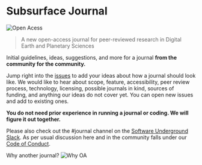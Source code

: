 # Subsurface Journal
![Open Acess](https://upload.wikimedia.org/wikipedia/commons/thumb/f/f3/Open_Access_PLoS.svg/1280px-Open_Access_PLoS.svg.png)

> A new open-access journal for peer-reviewed research in Digital Earth and Planetary Sciences

Initial guidelines, ideas, suggestions, and more for a journal **from the community for the community.**

Jump right into the [issues](https://github.com/softwareunderground/subsurface-journal/issues) to add your ideas about how a journal should look like. We would like to hear about scope, feature, accessibility, peer review process, technology, licensing, possible journals in kind, sources of funding, and anything our ideas do not cover yet. You can open new issues and add to existing ones.

**You do not need prior experience in running a journal or coding. We will figure it out together.**

Please also check out the #journal channel on the [Software Underground Slack](http://softwareunderground.org/slack). As per usual discussion here and in the community falls under our [Code of Conduct](https://github.com/softwareunderground/code-of-conduct).

Why another journal?
![Why OA](https://kib.ki.se/sites/default/files/bildarkiv/funktioner-support/open_access_grafik2016.jpg)
